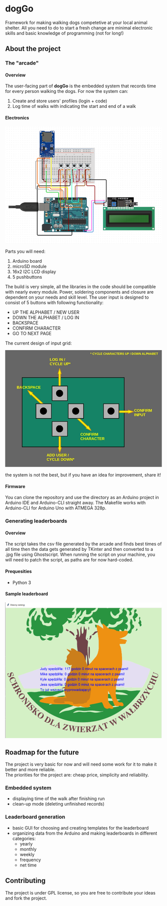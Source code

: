 # dogGo

Framework for making walking dogs competetive at your local animal shelter. All you need to do to start a fresh change are minimal electronic skills and basic knowledge of programming (not for long!)

## About the project

### The "arcade"

#### Overview

The user-facing part of **dogGo** is the embedded system that records time for every person walking the dogs.
For now the system can:
1. Create and store users' profiles (login + code)
2. Log time of walks with indicating the start and end of a walk

#### Electronics

![Project's cicuit](/assets/images/doggo_circuit.png "circuit")

Parts you will need:
1. Arduino board
2. microSD module
3. 16x2 I2C LCD display
4. 5 pushbuttons

The build is very simple, all the libraries in the code should be compatible with nearly every module. Power, soldering components and closure are dependent on your needs and skill level. The user input is designed to consist of 5 buttons with following functionality: 
* UP THE ALPHABET / NEW USER
* DOWN THE ALPHABET / LOG IN
* BACKSPACE
* CONFIRM CHARACTER
* GO TO NEXT PAGE

The current design of input grid:

![Doggo input grid](/assets/images/doggo_instruction.jpg "input proposition")

the system is not the best, but if you have an idea for improvement, share it!

#### Firmware

You can clone the repository and use the directory as an Arduino project in Arduino IDE and Arduino-CLI straight away. The Makefile works with Arduino-CLI for Arduino Uno with ATMEGA 328p. 

### Generating leaderboards

#### Overview

The script takes the csv file generated by the arcade and finds best times of all time then the data gets generated by TKinter and then converted to a .jpg file using Ghostscript. When running the script on your machine, you will need to patch the script, as paths are for now hard-coded.

#### Prequesities

* Python 3

#### Sample leaderboard

![Sample leaderboard](/assets/images/sample_leaderboard.png "sample leaderboard")

## Roadmap for the future

The project is very basic for now and will need some work for it to make it better and more reliable. \
The priorities for the project are: cheap price, simplicity and reliability.

### Embedded system
* displaying time of the walk after finishing run
* clean-up mode (deleting unfinished records)

### Leaderboard generation
* basic GUI for choosing and creating templates for the leaderboard
* organizing data from the Arduino and making leaderboards in different categories:
    * yearly
    * monthly
    * weekly
    * frequency
    * net time

## Contributing

The project is under GPL license, so you are free to contribute your ideas \
and fork the project.


